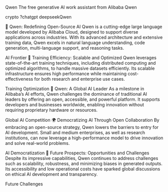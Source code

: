 Qwen
The free generative AI work assistant from Alibaba Qwen

crypto ?chatgpt deepseekQwen 

🌟 Qwen: Redefining Open-Source AI
Qwen is a cutting-edge large language model developed by Alibaba Cloud, designed to support diverse applications across industries. With its advanced architecture and extensive training data, Qwen excels in natural language understanding, code generation, multi-language support, and reasoning tasks.

AI Frontier
🔧 Training Efficiency: Scalable and Optimized
Qwen leverages state-of-the-art training techniques, including distributed computing and optimized algorithms, to handle massive datasets efficiently. Its scalable infrastructure ensures high performance while maintaining cost-effectiveness for both research and enterprise use cases.

Training Optimization
🚀 Qwen: A Global AI Leader
As a milestone in Alibaba’s AI efforts, Qwen challenges the dominance of traditional AI leaders by offering an open, accessible, and powerful platform. It supports developers and businesses worldwide, enabling innovation without requiring proprietary hardware or resources.

Global AI Competition
🌍 Democratizing AI Through Open Collaboration
By embracing an open-source strategy, Qwen lowers the barriers to entry for AI development. Small and medium enterprises, as well as research institutions, can now leverage a high-performance model to drive innovation and solve real-world problems.

AI Democratization
🔮 Future Prospects: Opportunities and Challenges
Despite its impressive capabilities, Qwen continues to address challenges such as scalability, robustness, and minimizing biases in generated outputs. Its accessibility and low operational costs have sparked global discussions on ethical AI development and transparency.

Future Challenges
